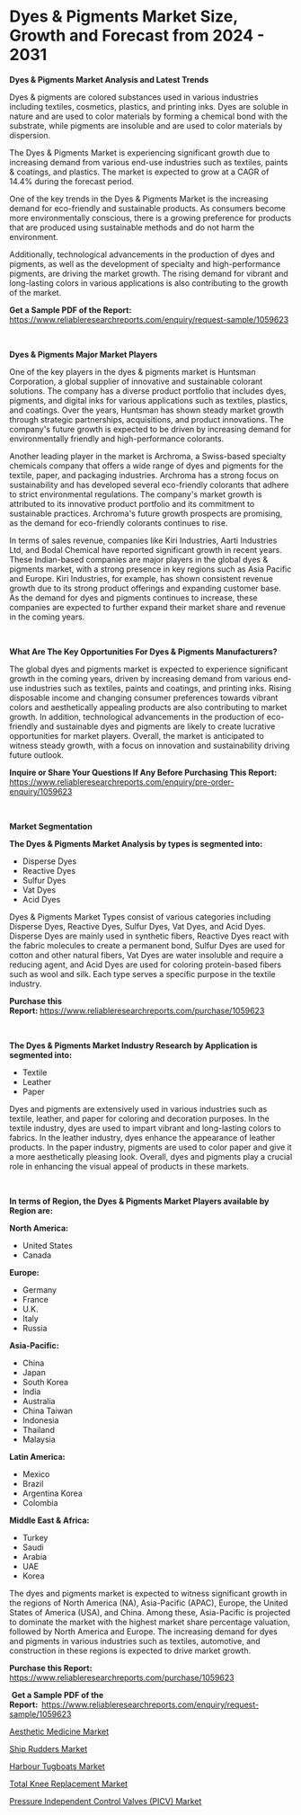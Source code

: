 <p><h1>Dyes & Pigments Market Size, Growth and Forecast from 2024 - 2031</h1></p><p><strong>Dyes & Pigments Market Analysis and Latest Trends</strong></p>
<p><p>Dyes & pigments are colored substances used in various industries including textiles, cosmetics, plastics, and printing inks. Dyes are soluble in nature and are used to color materials by forming a chemical bond with the substrate, while pigments are insoluble and are used to color materials by dispersion.</p><p>The Dyes & Pigments Market is experiencing significant growth due to increasing demand from various end-use industries such as textiles, paints & coatings, and plastics. The market is expected to grow at a CAGR of 14.4% during the forecast period.</p><p>One of the key trends in the Dyes & Pigments Market is the increasing demand for eco-friendly and sustainable products. As consumers become more environmentally conscious, there is a growing preference for products that are produced using sustainable methods and do not harm the environment.</p><p>Additionally, technological advancements in the production of dyes and pigments, as well as the development of specialty and high-performance pigments, are driving the market growth. The rising demand for vibrant and long-lasting colors in various applications is also contributing to the growth of the market.</p></p>
<p><strong>Get a Sample PDF of the Report:&nbsp;</strong> <a href="https://www.reliableresearchreports.com/enquiry/request-sample/1059623">https://www.reliableresearchreports.com/enquiry/request-sample/1059623</a></p>
<p>&nbsp;</p>
<p><strong>Dyes & Pigments Major Market Players</strong></p>
<p><p>One of the key players in the dyes & pigments market is Huntsman Corporation, a global supplier of innovative and sustainable colorant solutions. The company has a diverse product portfolio that includes dyes, pigments, and digital inks for various applications such as textiles, plastics, and coatings. Over the years, Huntsman has shown steady market growth through strategic partnerships, acquisitions, and product innovations. The company's future growth is expected to be driven by increasing demand for environmentally friendly and high-performance colorants.</p><p>Another leading player in the market is Archroma, a Swiss-based specialty chemicals company that offers a wide range of dyes and pigments for the textile, paper, and packaging industries. Archroma has a strong focus on sustainability and has developed several eco-friendly colorants that adhere to strict environmental regulations. The company's market growth is attributed to its innovative product portfolio and its commitment to sustainable practices. Archroma's future growth prospects are promising, as the demand for eco-friendly colorants continues to rise.</p><p>In terms of sales revenue, companies like Kiri Industries, Aarti Industries Ltd, and Bodal Chemical have reported significant growth in recent years. These Indian-based companies are major players in the global dyes & pigments market, with a strong presence in key regions such as Asia Pacific and Europe. Kiri Industries, for example, has shown consistent revenue growth due to its strong product offerings and expanding customer base. As the demand for dyes and pigments continues to increase, these companies are expected to further expand their market share and revenue in the coming years.</p></p>
<p>&nbsp;</p>
<p><strong>What Are The Key Opportunities For Dyes & Pigments Manufacturers?</strong></p>
<p><p>The global dyes and pigments market is expected to experience significant growth in the coming years, driven by increasing demand from various end-use industries such as textiles, paints and coatings, and printing inks. Rising disposable income and changing consumer preferences towards vibrant colors and aesthetically appealing products are also contributing to market growth. In addition, technological advancements in the production of eco-friendly and sustainable dyes and pigments are likely to create lucrative opportunities for market players. Overall, the market is anticipated to witness steady growth, with a focus on innovation and sustainability driving future outlook.</p></p>
<p><strong>Inquire or Share Your Questions If Any Before Purchasing This Report:</strong> <a href="https://www.reliableresearchreports.com/enquiry/pre-order-enquiry/1059623">https://www.reliableresearchreports.com/enquiry/pre-order-enquiry/1059623</a></p>
<p>&nbsp;</p>
<p><strong>Market Segmentation</strong></p>
<p><strong>The Dyes & Pigments Market Analysis by types is segmented into:</strong></p>
<p><ul><li>Disperse Dyes</li><li>Reactive Dyes</li><li>Sulfur Dyes</li><li>Vat Dyes</li><li>Acid Dyes</li></ul></p>
<p><p>Dyes & Pigments Market Types consist of various categories including Disperse Dyes, Reactive Dyes, Sulfur Dyes, Vat Dyes, and Acid Dyes. Disperse Dyes are mainly used in synthetic fibers, Reactive Dyes react with the fabric molecules to create a permanent bond, Sulfur Dyes are used for cotton and other natural fibers, Vat Dyes are water insoluble and require a reducing agent, and Acid Dyes are used for coloring protein-based fibers such as wool and silk. Each type serves a specific purpose in the textile industry.</p></p>
<p><strong>Purchase this Report:&nbsp;</strong><a href="https://www.reliableresearchreports.com/purchase/1059623">https://www.reliableresearchreports.com/purchase/1059623</a></p>
<p>&nbsp;</p>
<p><strong>The Dyes & Pigments Market Industry Research by Application is segmented into:</strong></p>
<p><ul><li>Textile</li><li>Leather</li><li>Paper</li></ul></p>
<p><p>Dyes and pigments are extensively used in various industries such as textile, leather, and paper for coloring and decoration purposes. In the textile industry, dyes are used to impart vibrant and long-lasting colors to fabrics. In the leather industry, dyes enhance the appearance of leather products. In the paper industry, pigments are used to color paper and give it a more aesthetically pleasing look. Overall, dyes and pigments play a crucial role in enhancing the visual appeal of products in these markets.</p></p>
<p>&nbsp;</p>
<p><strong>In terms of Region, the Dyes & Pigments Market Players available by Region are:</strong></p>
<p>
    <p> <strong> North America: </strong>
        <ul>
            <li>United States</li>
            <li>Canada</li>
        </ul>
        </p> 
    <p> <strong> Europe: </strong>
        <ul>
            <li>Germany</li>
            <li>France</li>
            <li>U.K.</li>
            <li>Italy</li>
            <li>Russia</li>
        </ul>
        </p> 
    <p> <strong> Asia-Pacific: </strong>
        <ul>
            <li>China</li>
            <li>Japan</li>
            <li>South Korea</li>
            <li>India</li>
            <li>Australia</li>
            <li>China Taiwan</li>
            <li>Indonesia</li>
            <li>Thailand</li>
            <li>Malaysia</li>
        </ul>
        </p> 
    <p> <strong> Latin America: </strong>
        <ul>
            <li>Mexico</li>
            <li>Brazil</li>
            <li>Argentina Korea</li>
            <li>Colombia</li>
        </ul>
        </p> 
    <p> <strong> Middle East & Africa: </strong>
        <ul>
            <li>Turkey</li>
            <li>Saudi</li>
            <li>Arabia</li>
            <li>UAE</li>
            <li>Korea</li>
        </ul>
    </p>
    </p>
<p><p>The dyes and pigments market is expected to witness significant growth in the regions of North America (NA), Asia-Pacific (APAC), Europe, the United States of America (USA), and China. Among these, Asia-Pacific is projected to dominate the market with the highest market share percentage valuation, followed by North America and Europe. The increasing demand for dyes and pigments in various industries such as textiles, automotive, and construction in these regions is expected to drive market growth.</p></p>
<p><strong>Purchase this Report: </strong><a href="https://www.reliableresearchreports.com/purchase/1059623">https://www.reliableresearchreports.com/purchase/1059623</a></p>
<p>&nbsp;<strong>Get a Sample PDF of the Report:&nbsp;&nbsp;</strong><a href="https://www.reliableresearchreports.com/enquiry/request-sample/1059623">https://www.reliableresearchreports.com/enquiry/request-sample/1059623</a></p>
<p><strong></strong></p>
<p><p><a href="https://medium.com/@suepiper766/aesthetic-medicine-market-size-and-market-trends-complete-industry-overview-2024-to-2031-9479ef5636eb">Aesthetic Medicine Market</a></p><p><a href="https://issuu.com/reportprime-2/docs/ship-rudders-market-size-2030.pptx">Ship Rudders Market</a></p><p><a href="https://issuu.com/reportprime-2/docs/harbour-tugboats-market-size-2030.pptx">Harbour Tugboats Market</a></p><p><a href="https://medium.com/@suepiper766/total-knee-replacement-market-insights-into-market-cagr-market-trends-and-growth-strategies-765f3bb35071">Total Knee Replacement Market</a></p><p><a href="https://medium.com/@judyhunter52/pressure-independent-control-valves-picv-market-comprehensive-assessment-by-type-application-04793a4f34e5">Pressure Independent Control Valves (PICV) Market</a></p></p>